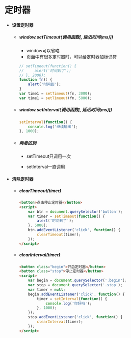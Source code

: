 # 定时器

- #### 设置定时器

  - ##### window.setTimeout(调用函数[, 延迟时间(ms)])

    - window可以省略
    - 页面中有很多定时器时，可以给定时器加标识符

    ```js
    // setTimeout(function() {
    //     alert('时间到了');
    // }, 2000);
    function fn() {
        alert('时间到');
    }
    var time1 = setTimeout(fn, 3000);
    var time1 = setTimeout(fn, 5000);
    ```

  - ##### window.setInterval(调用函数[, 延迟时间(ms)])

    ```js
    setInterval(function() {
        console.log('继续输出');
    }, 1000);
    ```

  - ##### 两者区别

    - setTimeout只调用一次

    - setInterval一直调用

      

- #### 清除定时器

  - ##### clearTimeout(timer)

    ```html
    <button>点击停止定时器</button>
    <script>
        var btn = document.querySelector('button');
        var timer = setTimeout(function() {
            alert('时间到了');
        }, 5000);
        btn.addEventListener('click', function() {
            clearTimeout(timer);
        });
    </script>
    ```

    

  - ##### clearInterval(timer)

    ```html
    <button class="begin">开启定时器</button>
    <button class="stop">停止定时器</button>
    <script>
        var begin = document.querySelector('.begin');
        var stop = document.querySelector('.stop');
        var timer = null;
        begin.addEventListener('click', function() {
            timer = setInterval(function() {
                console.log('你好吗');
            }, 1000);
        });
        stop.addEventListener('click', function() {
            clearInterval(timer);
        });
    </script>
    ```

    